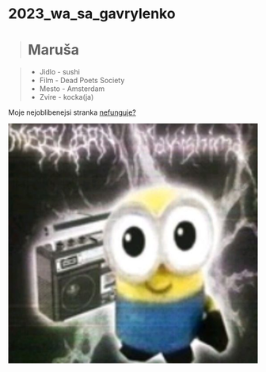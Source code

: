 # 2023_wa_sa_gavrylenko
> # Maruša 

> - Jidlo - sushi
> - Film - Dead Poets Society
> - Mesto - Amsterdam
> - Zvire - kocka(ja)

Moje nejoblibenejsi stranka [nefunguje?](https://gyarab.ddns.net/)

[![ja](mimon.jpg "Mimon")](https://i.pinimg.com/564x/9d/b1/bb/9db1bb2048696723d8baacfc29303c9e.jpg)
